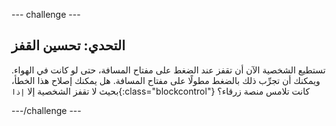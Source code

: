 \--- challenge \---

## التحدي: تحسين القفز

تستطيع الشخصية الآن أن تقفز عند الضغط على مفتاح المسافة، حتى لو كانت في الهواء. ويمكنك أن تجرِّب ذلك بالضغط مطولًا على مفتاح المسافة. هل يمكنك إصلاح هذا الخطأ، بحيث لا تقفز الشخصية إلا `إذا`{:class="blockcontrol"} كانت تلامس منصة زرقاء؟

\---/challenge \---